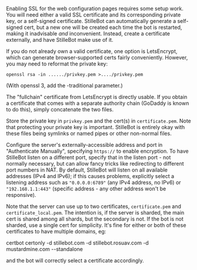 Enabling SSL for the web configuration pages requires some setup work. You will
need either a valid SSL certificate and its corresponding private key, or a
self-signed certificate. StilleBot can automatically generate a self-signed
cert, but a new one will be created each time the bot is restarted, making it
inadvisable *and* inconvenient. Instead, create a certificate externally, and
have StilleBot make use of it.

If you do not already own a valid certificate, one option is LetsEncrypt, which
can generate browser-supported certs fairly conveniently. However, you may need
to reformat the private key:

    openssl rsa -in ....../privkey.pem >..../privkey.pem

(With openssl 3, add the -traditional parameter.)

The "fullchain" certificate from LetsEncrypt is directly usable. If you obtain
a certificate that comes with a separate authority chain (GoDaddy is known to
do this), simply concatenate the two files.

Store the private key in `privkey.pem` and the cert(s) in `certificate.pem`.
Note that protecting your private key is important. StilleBot is entirely okay
with these files being symlinks or named pipes or other non-normal files.

Configure the server's externally-accessible address and port in "Authenticate
Manually", specifying `https://` to enable encryption. To have StilleBot listen
on a different port, specify that in the listen port - not normally necessary,
but can allow fancy tricks like redirecting to different port numbers in NAT.
By default, StilleBot will listen on all available addresses (IPv4 and IPv6);
if this causes problems, explicitly select a listening address such as
`"0.0.0.0:6789"` (any IPv4 address, no IPv6) or `"192.168.1.1:443"` (specific
address - any other address won't be responsive).

Note that the server can use up to two certificates, `certificate.pem` and
`certificate_local.pem`. The intention is, if the server is sharded, the main
cert is shared among all shards, but the secondary is not. If the bot is not
sharded, use a single cert for simplicity. It's fine for either or both of
these certificates to have multiple domains, eg:

certbot certonly -d stillebot.com -d stillebot.rosuav.com -d mustardmine.com --standalone

and the bot will correctly select a certificate accordingly.

